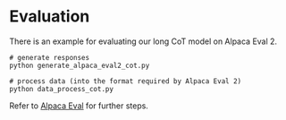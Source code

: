 # Evaluation

There is an example for evaluating our long CoT model on Alpaca Eval 2.

```
# generate responses
python generate_alpaca_eval2_cot.py

# process data (into the format required by Alpaca Eval 2)
python data_process_cot.py
```

Refer to [Alpaca Eval](https://github.com/tatsu-lab/alpaca_eval.git) for further steps.
